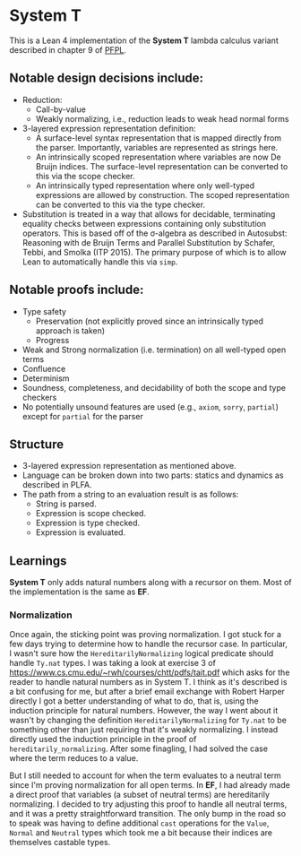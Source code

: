 # **System T**

This is a Lean 4 implementation of the **System T** lambda calculus variant described in chapter 9 of [PFPL](http://www.cs.cmu.edu/~rwh/pfpl.html).

## Notable design decisions include:
 * Reduction:
    + Call-by-value
    + Weakly normalizing, i.e., reduction leads to weak head normal forms 
 * 3-layered expression representation definition:
    + A surface-level syntax representation that is mapped directly from the parser. Importantly, variables are represented as strings here.
    + An intrinsically scoped representation where variables are now De Bruijn indices. The surface-level representation can be converted to this via the scope checker.
    + An intrinsically typed representation where only well-typed expressions are allowed by construction. The scoped representation can be converted to this via the type checker.
 * Substitution is treated in a way that allows for decidable, terminating equality checks between expressions containing only substitution operators. This is based off of the σ-algebra as described in Autosubst: Reasoning with de Bruijn Terms and Parallel Substitution by Schafer, Tebbi, and Smolka (ITP 2015). The primary purpose of which is to allow Lean to automatically handle this via `simp`.

## Notable proofs include:
 * Type safety
    + Preservation (not explicitly proved since an intrinsically typed approach is taken)
    + Progress
 * Weak and Strong normalization (i.e. termination) on all well-typed open terms
 * Confluence
 * Determinism
 * Soundness, completeness, and decidability of both the scope and type checkers
 * No potentially unsound features are used (e.g., `axiom`, `sorry`, `partial`) except for `partial` for the parser

## Structure

 * 3-layered expression representation as mentioned above.
 * Language can be broken down into two parts: statics and dynamics as described in PLFA.
 * The path from a string to an evaluation result is as follows:
    + String is parsed.
    + Expression is scope checked.
    + Expression is type checked.
    + Expression is evaluated.

## Learnings

**System T** only adds natural numbers along with a recursor on them. Most of the implementation is the same as **EF**.

### Normalization

Once again, the sticking point was proving normalization. I got stuck for a few days trying to determine how to handle the recursor case. In particular, I wasn't sure how the `HereditarilyNormalizing` logical predicate should handle `Ty.nat` types. I was taking a look at exercise 3 of https://www.cs.cmu.edu/~rwh/courses/chtt/pdfs/tait.pdf which asks for the reader to handle natural numbers as in System T. I think as it's described is a bit confusing for me, but after a brief email exchange with Robert Harper directly I got a better understanding of what to do, that is, using the induction principle for natural numbers. However, the way I went about it wasn't by changing the definition `HereditarilyNormalizing` for `Ty.nat` to be something other than just requiring that it's weakly normalizing. I instead directly used the induction principle in the proof of `hereditarily_normalizing`. After some finagling, I had solved the case where the term reduces to a value.

But I still needed to account for when the term evaluates to a neutral term since I'm proving normalization for all open terms. In **EF**, I had already made a direct proof that variables (a subset of neutral terms) are hereditarily normalizing. I decided to try adjusting this proof to handle all neutral terms, and it was a pretty straightforward transition. The only bump in the road so to speak was having to define additional `cast` operations for the `Value`, `Normal` and `Neutral` types which took me a bit because their indices are themselves castable types.
